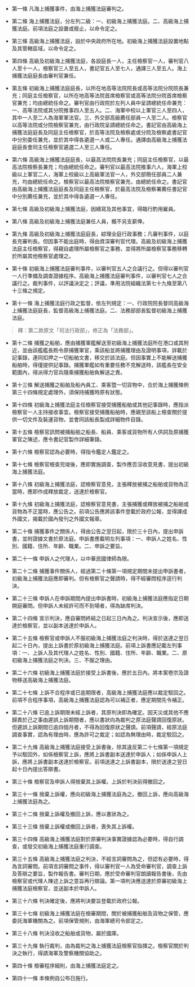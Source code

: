 * 第一條 凡海上捕獲事件，由海上捕獲法庭審判之。

* 第二條 海上捕獲法庭，分左列二級：一、初級海上捕獲法庭。二、高級海上捕獲法庭。前項法庭之設置或廢止，以命令定之。

* 第三條 高級海上捕獲法庭，設於中央政府所在地。初級海上捕獲法庭設置地點及其管轄區域，以命令定之。

* 第四條 高級及初級海上捕獲法庭，各設庭長一人，主任檢察官一人，審判官八人至十一人，檢察官三人至五人，書記官五人至七人，通譯三人至五人。海上捕獲法庭庭長由審判官兼任。

* 第五條 初級海上捕獲法庭庭長，以所在地高等法院院長或高等法院分院院長兼充；同庭主任檢察官，以所在地高等法院首席檢察官或高等法院分院首席檢察官兼充；均由總統任命之。審判官由行政院於左列人員中呈請總統任命兼充：一、高等法院或其分院推事四人至五人。二、海軍中校以上軍官三人至四人，其中一人至二人為海軍軍法官。三、外交部高級薦任部員一人至二人。檢察官以高等法院或分院檢察官兼充，由行政院呈請總統任命之。書記官由高級海上捕獲法庭庭長及同庭主任檢察官，於高等法院及檢察處或分院及檢察處書記官中分別委任兼充，並於其中得各遴選一人或二人專任。通譯由高級海上捕獲法庭庭長會同主任檢察官遴選二人至三人專任。

* 第六條 高級海上捕獲法庭庭長，以最高法院院長兼充；同庭主任檢察官，以最高法院檢察長兼充；均由總統任命之。審判官以最高法院推事六人，海軍上校級以上軍官二人，海軍上校級以上高級軍法官一人，外交部簡任部員二人兼充，均由總統任命之。檢察官以最高法院檢察官兼充，由總統任命之。書記官由高級海上捕獲法庭庭長及同庭主任檢察官，於最高法院及檢察署薦任書記官中分別薦任兼充，並於其中得各遴選一人專任。

* 第七條 高級及初級海上捕獲法庭，因繕寫及其他事宜，得臨行酌用雇員。

* 第八條 高級及初級海上捕獲法庭兼任人員，概不另支薪俸。

* 第九條 高級及初級海上捕獲法庭庭長，綜理全庭行政事務；凡審判事件，以庭長充審判長。但因事不能出庭時，得由資深審判官代理。高級及初級海上捕獲法庭主任檢察官，得親自處理所屬檢察官之事務，並得將所屬檢察官事務移轉於所屬其他檢察官處理之。

* 第十條 初級海上捕獲法庭審判事件，以審判官五人之合議行之。但得以審判官一人行準備及調查證據程序。高級海上捕獲法庭審判事件，以審判官七人之合議行之。裁判事件，以評議決定之；評議，準用法院組織法第七十九條至第八十三條之規定。

* 第十一條 海上捕獲法庭行政之監督，依左列規定：一、行政院院長督同高級海上捕獲法庭庭長，監督高級海上捕獲法庭。二、法務部部長監督初級海上捕獲法庭。

> 釋：第二款原文「司法行政部」，修正為「法務部」。

* 第十二條 捕獲之船舶，應由捕獲軍艦解送至初級海上捕獲法庭所在港口或其附近，並由該艦艦長飭令原捕獲軍官，乘該船並將捕獲理由及證明事項，詳載於記事錄，連同扣押之一切船舶文書，移交於該法庭。但因事實上不能解送捕獲船舶時，得僅提供記事錄。捕獲軍艦如有重要任務不克解送時，該艦長在安全範圍內，得派得力官兵隨乘捕獲船舶負解送之責。

* 第十三條 解送捕獲之船舶及船內員工、乘客暨一切貨物中，合於海上捕獲條例第三十四條規定處理外，須保持捕獲時原有狀態。

* 第十四條 初級海上捕獲法庭主任檢察官接受捕獲船舶或其他記事錄時，應指派檢察官一人主持接收事宜。檢察官接受捕獲船舶時，應親至該船上檢查關於提供一切文件及裝運貨物，並會同該船長製成詳細物件目錄。

* 第十五條 檢察官訊問被捕船舶之船長、船員、乘客或貨物所有人供詞及原捕獲軍官之陳述，應令書記官製作詳細筆錄。

* 第十六條 檢察官認為必要時，得指令鑑定人鑑定之。

* 第十七條 檢察官檢查完竣後，應即實施調查，製作應否沒收意見書，提出初級海上捕獲法庭。

* 第十八條 初級海上捕獲法庭，認檢察官意見，主張釋放被捕之船舶或貨物為正當時，應即作成釋放裁定，送達於檢察官。

* 第十九條 初級海上捕獲法庭，認檢察官意見書，主張捕獲或釋放被捕之船舶或貨物為不正當時，應公告之。前項公告應將該事件登載於政府公報，並得譯成外國文，揭載於國內發刊之外國文報章。

* 第二十條 捕獲事件之關係人，得由公告之翌日起，限於三十日內，提出申訴書，並附證據文書於原法庭。申訴書應載明左列事項：一、申訴人之姓名、性別、國籍、住所、年齡、職業。二、申訴之要旨。

* 第二十一條 申訴人之代理人，以中華民國律師為限。

* 第二十二條 捕獲事件關係人，經過第二十條第一項規定期間未提出申訴書者，初級海上捕獲法庭應即審判。但有檢察官之聲請時，得不經審問程序逕行判決。

* 第二十三條 申訴人在申訴期間內提出申訴書時，初級海上捕獲法庭應指定日期開庭審問。但申訴人未經許可而不到場者，得為缺席判決。

* 第二十四條 宣示判決，應自審問終結之日起三日內為之。判決宣示後，應即送達於檢察官，並以副本送達於申訴人。

* 第二十五條 檢察官或申訴人不服初級海上捕獲法庭之判決時，得於送達之翌日起二十日內，提出上訴書於原初級海上捕獲法庭。前項上訴書應記載左列事項：一、上訴人及其代理人之姓名、性別、國籍、住所、年齡、職業。二、原初級海上捕獲法庭之判決。三、不服之理由。

* 第二十六條 初級海上捕獲法庭於接受上訴書後，應於五日內。將本案卷宗及證物移送高級海上捕獲法庭。

* 第二十七條 上訴不合程序或已逾期限者，高級海上捕獲法庭應以裁定駁回之。前項不合程序事項，高級海上捕獲法庭認為可以補正者，應定期間先令補正。

* 第二十八條 已逾上訴期限未經上訴者，其原判決即為確定。因天災或其他不應歸責於己之事由遲誤上訴期間者，應以書狀向為裁判之原法庭聲請回復原狀。但遲誤上訴期間已逾四個月者，不得為回復原狀之聲請。前項聲請，經原法庭調查事實，認為有理由時，應為許可之裁定；如認為無理由時，裁定駁回之。

* 第二十九條 高級海上捕獲法庭接受上訴書後，除其違反第二十七條第一項規定予以駁回外，如係檢察官上訴，應將上訴書副本送達於申訴人；如係申訴人上訴，應將上訴書副本送達於檢察官。前項送達之上訴書副本，限於送達之翌日起十日內提出答辯書。

* 第三十條 檢察官及申訴人得捨棄其上訴權。上訴於判決前得撤回之。

* 第三十一條 捨棄上訴權，應向初級海上捕獲法庭為之。撤回上訴，應向高級海上捕獲法庭為之。

* 第三十二條 捨棄上訴權及撤回上訴，應以書狀為之。

* 第三十三條 捨棄上訴權或撤回上訴者，喪失其上訴權。

* 第三十四條 高級海上捕獲法庭對於原審判決事實證據認為必要時，得自行調查，或發交初級海上捕獲法庭重行調查。

* 第三十五條 高級海上捕獲法庭之判決，不經言詞審問為之，但認有必要時，得為言詞審問。前項言詞審問之事件，得以審判官一人為受命審判官，調查上訴及答辯之要旨，製作報告書。審判日期，應於受命審判官朗讀報告書後，先由檢察官或代理人陳述上訴之意旨再行辯論。第一項判決應送達於原審初級海上捕獲法庭檢察官，並送副本於申訴人。

* 第三十六條 判決確定後，應將判決要旨登載於政府公報。

* 第三十七條 初級海上捕獲法庭在檢審期間，關於被捕獲船舶及貨物之保管，應委託海軍機關為之。前項保管規則，由海軍總司令部定之。

* 第三十八條 判決沒收之船舶或貨物，屬於國庫。

* 第三十九條 執行裁判，由為裁判之海上捕獲法庭檢察官指揮之。檢察官關於判決之執行，得請海軍及警察機關協助之。

* 第四十條 檢審程序細則，由海上捕獲法庭定之。

* 第四十一條 本條例自公布日施行。

